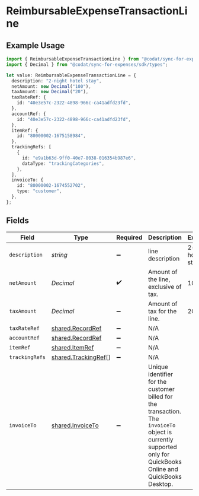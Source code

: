 # ReimbursableExpenseTransactionLine

## Example Usage

```typescript
import { ReimbursableExpenseTransactionLine } from "@codat/sync-for-expenses/sdk/models/shared";
import { Decimal } from "@codat/sync-for-expenses/sdk/types";

let value: ReimbursableExpenseTransactionLine = {
  description: "2-night hotel stay",
  netAmount: new Decimal("100"),
  taxAmount: new Decimal("20"),
  taxRateRef: {
    id: "40e3e57c-2322-4898-966c-ca41adfd23fd",
  },
  accountRef: {
    id: "40e3e57c-2322-4898-966c-ca41adfd23fd",
  },
  itemRef: {
    id: "80000002-1675158984",
  },
  trackingRefs: [
    {
      id: "e9a1b63d-9ff0-40e7-8038-016354b987e6",
      dataType: "trackingCategories",
    },
  ],
  invoiceTo: {
    id: "80000002-1674552702",
    type: "customer",
  },
};
```

## Fields

| Field                                                                                                                                                           | Type                                                                                                                                                            | Required                                                                                                                                                        | Description                                                                                                                                                     | Example                                                                                                                                                         |
| --------------------------------------------------------------------------------------------------------------------------------------------------------------- | --------------------------------------------------------------------------------------------------------------------------------------------------------------- | --------------------------------------------------------------------------------------------------------------------------------------------------------------- | --------------------------------------------------------------------------------------------------------------------------------------------------------------- | --------------------------------------------------------------------------------------------------------------------------------------------------------------- |
| `description`                                                                                                                                                   | *string*                                                                                                                                                        | :heavy_minus_sign:                                                                                                                                              | line description                                                                                                                                                | 2-night hotel stay                                                                                                                                              |
| `netAmount`                                                                                                                                                     | *Decimal*                                                                                                                                                       | :heavy_check_mark:                                                                                                                                              | Amount of the line, exclusive of tax.                                                                                                                           | 100                                                                                                                                                             |
| `taxAmount`                                                                                                                                                     | *Decimal*                                                                                                                                                       | :heavy_minus_sign:                                                                                                                                              | Amount of tax for the line.                                                                                                                                     | 20                                                                                                                                                              |
| `taxRateRef`                                                                                                                                                    | [shared.RecordRef](../../../sdk/models/shared/recordref.md)                                                                                                     | :heavy_minus_sign:                                                                                                                                              | N/A                                                                                                                                                             |                                                                                                                                                                 |
| `accountRef`                                                                                                                                                    | [shared.RecordRef](../../../sdk/models/shared/recordref.md)                                                                                                     | :heavy_minus_sign:                                                                                                                                              | N/A                                                                                                                                                             |                                                                                                                                                                 |
| `itemRef`                                                                                                                                                       | [shared.ItemRef](../../../sdk/models/shared/itemref.md)                                                                                                         | :heavy_minus_sign:                                                                                                                                              | N/A                                                                                                                                                             |                                                                                                                                                                 |
| `trackingRefs`                                                                                                                                                  | [shared.TrackingRef](../../../sdk/models/shared/trackingref.md)[]                                                                                               | :heavy_minus_sign:                                                                                                                                              | N/A                                                                                                                                                             |                                                                                                                                                                 |
| `invoiceTo`                                                                                                                                                     | [shared.InvoiceTo](../../../sdk/models/shared/invoiceto.md)                                                                                                     | :heavy_minus_sign:                                                                                                                                              | Unique identifier for the customer billed for the transaction. The `invoiceTo` object is currently supported only for QuickBooks Online and QuickBooks Desktop. |                                                                                                                                                                 |